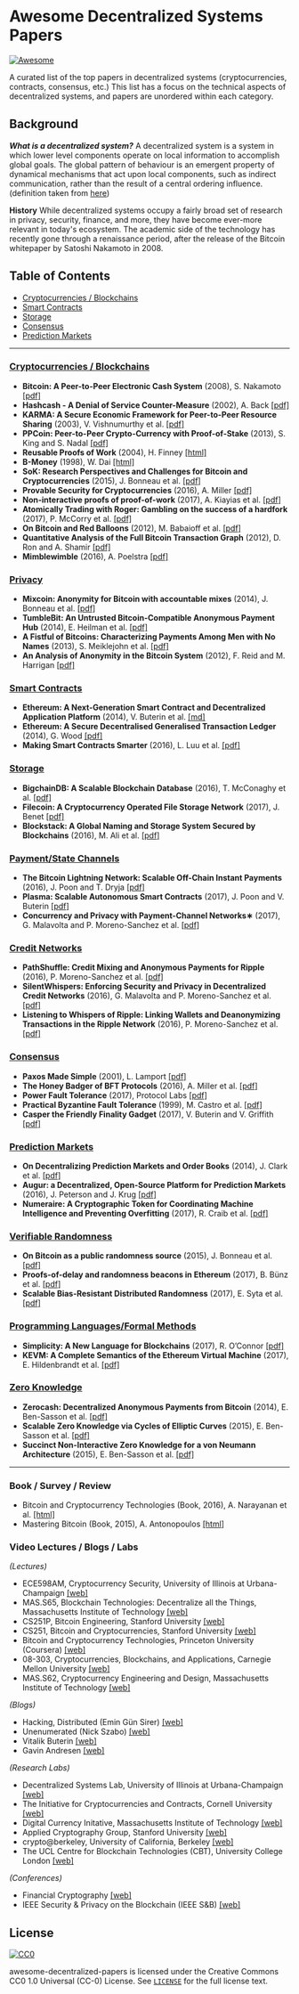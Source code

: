 # Awesome Decentralized Systems Papers

[![Awesome](https://cdn.rawgit.com/sindresorhus/awesome/d7305f38d29fed78fa85652e3a63e154dd8e8829/media/badge.svg)](https://github.com/sindresorhus/awesome)

A curated list of the top papers in decentralized systems (cryptocurrencies, contracts, consensus, etc.) This list has a focus on the technical aspects of decentralized systems, and papers are unordered within each category.

## Background

***What is a decentralized system?***
A decentralized system is a system in which lower level components operate on local information to accomplish global goals. The global pattern of behaviour is an emergent property of dynamical mechanisms that act upon local components, such as indirect communication, rather than the result of a central ordering influence. (definition taken from [here](https://en.wikipedia.org/wiki/Decentralised_system))

**History**
While decentralized systems occupy a fairly broad set of research in privacy, security, finance, and more, they have become ever-more relevant in today's ecosystem. The academic side of the technology has recently gone through a renaissance period, after the release of the Bitcoin whitepaper by Satoshi Nakamoto in 2008.

## Table of Contents

* [Cryptocurrencies / Blockchains](#cryptocurrencies-blockchains)
* [Smart Contracts](#smart-contracts)
* [Storage](#storage)
* [Consensus](#consensus)
* [Prediction Markets](#prediction-markets)

<!-- *(More than Top 100)*
* [New Papers](#new-papers) : Less than 6 months
* [Old Papers](#old-papers) : Before 2012
* [HW / SW / Dataset](#hw--sw--dataset) : Technical reports
* [Book / Survey / Review](#book--survey--review)
* [Video Lectures / Tutorials / Blogs](#video-lectures--tutorials--blogs)
* [Appendix: More than Top 100](#appendix-more-than-top-100) : More papers not in the list 
change order of sections - add ones for bitcoin-->

* * *

### [Cryptocurrencies / Blockchains](#cryptocurrencies-blockchains)
- **Bitcoin: A Peer-to-Peer Electronic Cash System** (2008), S. Nakamoto [[pdf]](https://bitcoin.org/bitcoin.pdf)
- **Hashcash - A Denial of Service Counter-Measure** (2002), A. Back [[pdf]](http://www.hashcash.org/hashcash.pdf)
- **KARMA: A Secure Economic Framework for Peer-to-Peer Resource Sharing** (2003), V. Vishnumurthy et al. [[pdf]]( http://cs.brown.edu/courses/csci2950-g/papers/karma.pdf)
- **PPCoin: Peer-to-Peer Crypto-Currency with Proof-of-Stake** (2013), S. King and S. Nadal [[pdf]](  https://peercoin.net/assets/paper/peercoin-paper.pdf)
- **Reusable Proofs of Work** (2004), H. Finney [[html]](http://nakamotoinstitute.org/finney/rpow/theory.html)
- **B-Money** (1998), W. Dai [[html]](http://www.weidai.com/bmoney.txt)
- **SoK: Research Perspectives and Challenges for Bitcoin and Cryptocurrencies** (2015), J. Bonneau et al. [[pdf]](http://www.jbonneau.com/doc/BMCNKF15-IEEESP-bitcoin.pdf)
- **Provable Security for Cryptocurrencies** (2016), A. Miller [[pdf]](https://drum.lib.umd.edu/bitstream/handle/1903/18622/Miller_umd_0117E_17522.pdf?sequence=1)
- **Non-interactive proofs of proof-of-work** (2017), A. Kiayias et al. [[pdf]](https://eprint.iacr.org/2017/963.pdf)
- **Atomically Trading with Roger: Gambling on the success of a hardfork** (2017), P. McCorry et al. [[pdf]](http://homepages.cs.ncl.ac.uk/patrick.mc-corry/atomically-trading-roger.pdf)
- **On Bitcoin and Red Balloons** (2012), M. Babaioff et al. [[pdf]](https://www.microsoft.com/en-us/research/wp-content/uploads/2012/06/bitcoin.pdf)
- **Quantitative Analysis of the Full Bitcoin Transaction Graph** (2012), D. Ron and A. Shamir [[pdf]](https://eprint.iacr.org/2012/584.pdf)
- **Mimblewimble** (2016), A. Poelstra [[pdf]](https://download.wpsoftware.net/bitcoin/wizardry/mimblewimble.pdf)

### [Privacy](#privacy)
- **Mixcoin: Anonymity for Bitcoin with accountable mixes** (2014), J. Bonneau et al. [[pdf]](https://github.com/ethereum/wiki/wiki/White-Paper)
- **TumbleBit: An Untrusted Bitcoin-Compatible Anonymous Payment Hub** (2014), E. Heilman et al. [[pdf]](https://eprint.iacr.org/2016/575.pdf)
- **A Fistful of Bitcoins: Characterizing Payments Among Men with No Names** (2013), S. Meiklejohn et al. [[pdf]](https://cseweb.ucsd.edu/~smeiklejohn/files/imc13.pdf)
- **An Analysis of Anonymity in the Bitcoin System** (2012), F. Reid and M. Harrigan [[pdf]](https://arxiv.org/pdf/1107.4524.pdf)

### [Smart Contracts](#smart-contracts)
- **Ethereum: A Next-Generation Smart Contract and Decentralized Application Platform** (2014), V. Buterin et al. [[md]](https://github.com/ethereum/wiki/wiki/White-Paper)
- **Ethereum: A Secure Decentralised Generalised Transaction Ledger** (2014), G. Wood [[pdf]](http://gavwood.com/paper.pdf)
- **Making Smart Contracts Smarter** (2016), L. Luu et al. [[pdf]](https://eprint.iacr.org/2016/633.pdf)

### [Storage](#storage)
- **BigchainDB: A Scalable Blockchain Database** (2016), T. McConaghy et al. [[pdf]](https://www.bigchaindb.com/whitepaper/bigchaindb-whitepaper.pdf)
- **Filecoin: A Cryptocurrency Operated File Storage Network** (2017), J. Benet [[pdf]](http://filecoin.io/filecoin.pdf)
- **Blockstack: A Global Naming and Storage System Secured by Blockchains** (2016), M. Ali et al. [[pdf]](http://www.cs.princeton.edu/~mfreed/docs/blockstack-atc16.pdf)

### [Payment/State Channels](#paychan)
- **The Bitcoin Lightning Network: Scalable Off-Chain Instant Payments** (2016), J. Poon and T. Dryja [[pdf]](https://lightning.network/lightning-network-paper.pdf)
- **Plasma: Scalable Autonomous Smart Contracts** (2017), J. Poon and V. Buterin [[pdf]](http://plasma.io/plasma.pdf)
- **Concurrency and Privacy with Payment-Channel Networks∗** (2017), G. Malavolta and P. Moreno-Sanchez et al. [[pdf]](https://www.cs.purdue.edu/homes/pmorenos/public/paychannels.pdf)

### [Credit Networks](#crednet)
- **PathShuffle: Credit Mixing and Anonymous Payments for Ripple** (2016), P. Moreno-Sanchez et al. [[pdf]](https://www.cs.purdue.edu/homes/pmorenos/public/pathshuffle.pdf)
- **SilentWhispers: Enforcing Security and Privacy in Decentralized Credit Networks** (2016), G. Malavolta and P. Moreno-Sanchez et al. [[pdf]](https://www.cs.purdue.edu/homes/pmorenos/public/pathshuffle.pdf)
- **Listening to Whispers of Ripple: Linking Wallets and Deanonymizing Transactions in the Ripple Network** (2016), P. Moreno-Sanchez et al. [[pdf]](http://crypsys.mmci.uni-saarland.de/projects/LinkingWallets/paper.pdf)

### [Consensus](#consensus)
- **Paxos Made Simple** (2001), L. Lamport [[pdf]](http://research.microsoft.com/en-us/um/people/lamport/pubs/paxos-simple.pdf)
- **The Honey Badger of BFT Protocols** (2016), A. Miller et al. [[pdf]](https://eprint.iacr.org/2016/199.pdf)
- **Power Fault Tolerance** (2017), Protocol Labs [[pdf]](http://filecoin.io/power-fault-tolerance.pdf)
- **Practical Byzantine Fault Tolerance** (1999), M. Castro et al. [[pdf]](http://pmg.csail.mit.edu/papers/osdi99.pdf)
- **Casper the Friendly Finality Gadget** (2017), V. Buterin and V. Griffith [[pdf]](https://arxiv.org/pdf/1710.09437.pdf)

### [Prediction Markets](#prediction-markets)
- **On Decentralizing Prediction Markets and Order Books** (2014), J. Clark et al. [[pdf]](http://www.econinfosec.org/archive/weis2014/papers/Clark-WEIS2014.pdf)
- **Augur: a Decentralized, Open-Source Platform for Prediction Markets** (2016), J. Peterson and J. Krug [[pdf]](http://bravenewcoin.com/assets/Whitepapers/Augur-A-Decentralized-Open-Source-Platform-for-Prediction-Markets.pdf)
- **Numeraire: A Cryptographic Token for Coordinating Machine Intelligence and Preventing Overfitting** (2017), R. Craib et al. [[pdf]](https://numer.ai/whitepaper.pdf)

### [Verifiable Randomness](#verifiable-randomness)
- **On Bitcoin as a public randomness source** (2015), J. Bonneau et al. [[pdf]](https://eprint.iacr.org/2015/1015.pdf)
- **Proofs-of-delay and randomness beacons in Ethereum** (2017), B. Bünz et al. [[pdf]](http://stevengoldfeder.com/papers/BGB17-IEEESB-proof_of_delay_ethereum.pdf)
- **Scalable Bias-Resistant Distributed Randomness** (2017), E. Syta et al. [[pdf]](http://ieeexplore.ieee.org/document/7958592/)

### [Programming Languages/Formal Methods](#pm-fm)
- **Simplicity: A New Language for Blockchains** (2017), R. O’Connor [[pdf]](https://blockstream.com/simplicity.pdf)
- **KEVM: A Complete Semantics of the Ethereum Virtual Machine** (2017), E. Hildenbrandt et al. [[pdf]](https://www.ideals.illinois.edu/bitstream/handle/2142/97207/hildenbrandt-saxena-zhu-rodrigues-guth-daian-rosu-2017-tr.pdf)

### [Zero Knowledge](#zkp)
- **Zerocash: Decentralized Anonymous Payments from Bitcoin** (2014), E. Ben-Sasson et al. [[pdf]](http://zerocash-project.org/media/pdf/zerocash-extended-20140518.pdf)
- **Scalable Zero Knowledge via Cycles of Elliptic Curves** (2015), E. Ben-Sasson et al. [[pdf]](https://eprint.iacr.org/2014/595.pdf)
- **Succinct Non-Interactive Zero Knowledge for a von Neumann Architecture** (2015), E. Ben-Sasson et al. [[pdf]](https://eprint.iacr.org/2013/879.pdf)

* * *

### Book / Survey / Review
- Bitcoin and Cryptocurrency Technologies (Book, 2016), A. Narayanan et al. [[html]](http://bitcoinbook.cs.princeton.edu/)
- Mastering Bitcoin (Book, 2015), A. Antonopoulos [[html]](https://www.bitcoinbook.info/)

### Video Lectures / Blogs / Labs

*(Lectures)*
- ECE598AM, Cryptocurrency Security, University of Illinois at Urbana-Champaign [[web]](http://soc1024.ece.illinois.edu/teaching/ece598am/fall2016/)
- MAS.S65, Blockchain Technologies: Decentralize all the Things, Massachusetts Institute of Technology [[web]](http://blockchain.media.mit.edu/syllabus.html)
- CS251P, Bitcoin Engineering, Stanford University [[web]](http://bitcoin.stanford.edu/)
- CS251, Bitcoin and Cryptocurrencies, Stanford University [[web]](https://crypto.stanford.edu/cs251/)
- Bitcoin and Cryptocurrency Technologies, Princeton University (Coursera) [[web]](https://www.coursera.org/learn/cryptocurrency)
- 08-303, Cryptocurrencies, Blockchains, and Applications, Carnegie Mellon University [[web]](https://piazza.com/cmu/spring2017/08303)
- MAS.S62, Cryptocurrency Engineering and Design, Massachusetts Institute of Technology [[web]](https://github.com/mit-dci/mas.s62)

<!-- *(Tutorials)*
- NIPS 2016 Tutorials, Long Beach [[web]](https://nips.cc/Conferences/2016/Schedule?type=Tutorial)
- ICML 2016 Tutorials, New York City [[web]](http://techtalks.tv/icml/2016/tutorials/)
- ICLR 2016 Videos, San Juan [[web]](http://videolectures.net/iclr2016_san_juan/)
- Deep Learning Summer School 2016, Montreal [[web]](http://videolectures.net/deeplearning2016_montreal/)
- Bay Area Deep Learning School 2016, Stanford [[web]](https://www.bayareadlschool.org/) -->

*(Blogs)*
- Hacking, Distributed (Emin Gün Sirer) [[web]](http://hackingdistributed.com/)
- Unenumerated (Nick Szabo) [[web]](http://unenumerated.blogspot.com/)
- Vitalik Buterin [[web]](http://vitalik.ca/)
- Gavin Andresen [[web]](http://gavinandresen.ninja/)

*(Research Labs)*
- Decentralized Systems Lab, University of Illinois at Urbana-Champaign [[web]](http://decentralize.ece.illinois.edu/)
- The Initiative for Cryptocurrencies and Contracts, Cornell University [[web]](http://www.initc3.org/)
- Digital Currency Initative, Massachusetts Institute of Technology [[web]](http://dci.mit.edu/)
- Applied Cryptography Group, Stanford University [[web]](https://crypto.stanford.edu/)
- crypto@berkeley, University of California, Berkeley [[web]](https://crypto.eecs.berkeley.edu/)
- The UCL Centre for Blockchain Technologies (CBT), University College London [[web]](http://blockchain.cs.ucl.ac.uk/)

*(Conferences)*
- Financial Cryptography [[web]](https://fc18.ifca.ai/)
- IEEE Security & Privacy on the Blockchain (IEEE S&B) [[web]](http://ieee-sb2018.cs.ucl.ac.uk/#cfp)

<!-- TODO: monetary policies, economics?, markets?, financial and economic implications research labs, and top researchers, disclaimer about focus on technology and not economics -->
## License
[![CC0](http://mirrors.creativecommons.org/presskit/buttons/88x31/svg/cc-zero.svg)](https://creativecommons.org/publicdomain/zero/1.0/)

awesome-decentralized-papers is licensed under the Creative Commons CC0 1.0 Universal (CC-0) License. See [`LICENSE`](LICENSE) for the full license text.
